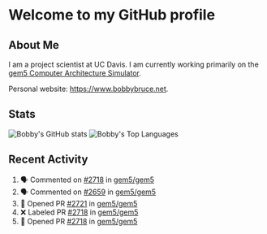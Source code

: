 # Welcome to my GitHub profile

## About Me

I am a project scientist at UC Davis. I am currently working primarily on the [gem5 Computer Architecture Simulator](https://github.com/gem5).

Personal website: <https://www.bobbybruce.net>.

## Stats

![Bobby's GitHub stats](https://github-readme-stats.vercel.app/api?username=bobbyrbruce&show_icons=true&theme=responsive&include_all_commits=true&count_private=true&show=reviews&disable_animations=true)
![Bobby's Top Languages ](https://github-readme-stats.vercel.app/api/top-langs/?username=bobbyrbruce&layout=compact&theme=responsive&count_private=true&langs_count=10&disable_animations=true)

## Recent Activity

<!--START_SECTION:activity-->
1. 🗣 Commented on [#2718](https://github.com/gem5/gem5/pull/2718#issuecomment-3469725606) in [gem5/gem5](https://github.com/gem5/gem5)
2. 🗣 Commented on [#2659](https://github.com/gem5/gem5/pull/2659#issuecomment-3469137562) in [gem5/gem5](https://github.com/gem5/gem5)
3. 💪 Opened PR [#2721](undefined) in [gem5/gem5](https://github.com/gem5/gem5)
4. ❌ Labeled PR [#2718](undefined) in [gem5/gem5](https://github.com/gem5/gem5)
5. 💪 Opened PR [#2718](undefined) in [gem5/gem5](https://github.com/gem5/gem5)
<!--END_SECTION:activity-->
